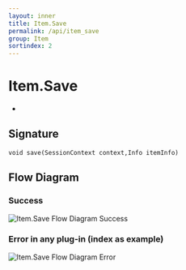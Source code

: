 ```yaml
---
layout: inner
title: Item.Save
permalink: /api/item_save
group: Item
sortindex: 2
---
```

# Item.Save

-

## Signature

`void save(SessionContext context,Info itemInfo)`

## Flow Diagram

### Success

![Item.Save Flow Diagram Success](../images/item_save_success.png)

### Error in any plug-in (index as example) 

![Item.Save Flow Diagram Error](../images/item_save_error.png)
